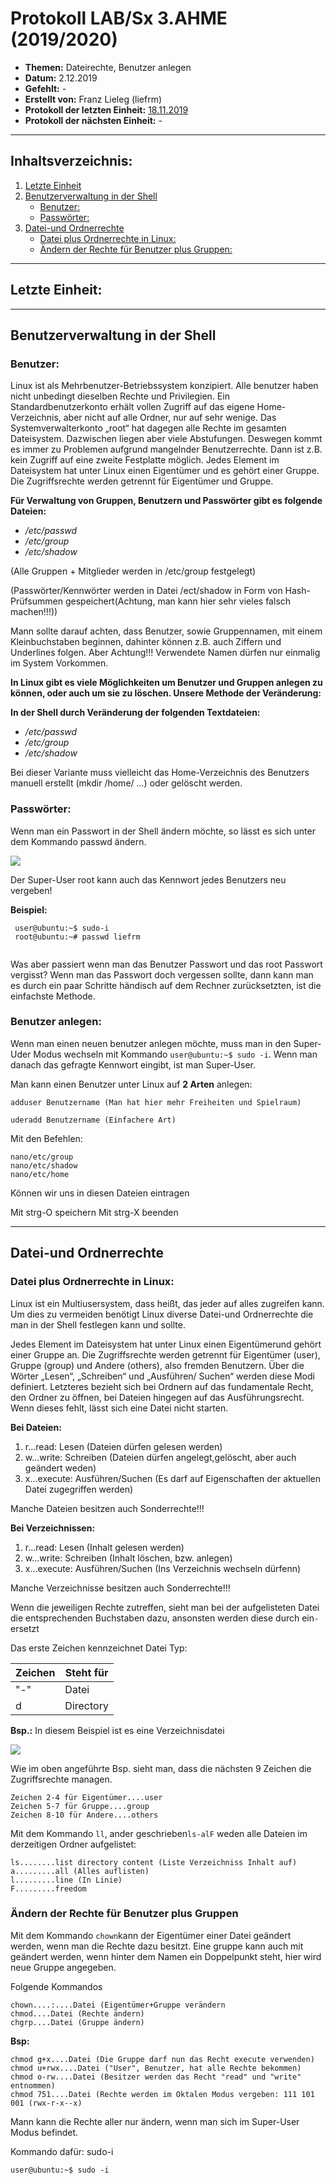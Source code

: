 # Protokoll LAB/Sx 3.AHME (2019/2020)

* **Themen:** Dateirechte, Benutzer anlegen
* **Datum:** 2.12.2019
* **Gefehlt:** -
* **Erstellt von:** Franz Lieleg (liefrm)
* **Protokoll der letzten Einheit:** [18.11.2019](https://github.com/HTLMechatronics/m17-3ahme-la1-sx/blob/liefrm17/SxLab%20Protokolle/protokoll-1_liefrm17_2019-11-18.md)
* **Protokoll der nächsten Einheit:** -

---------------------------------------------------------------------------------------------------------------------------------------
## Inhaltsverzeichnis:

1. [Letzte Einheit](#letzte-einheit)
1. [Benutzerverwaltung in der Shell](#benutzerverwaltung-in-der-shell)
    * [Benutzer:](#benutzer)
    * [Passwörter:](#passwörter)
1. [Datei-und Ordnerrechte](#datei-und-ordnerrechte)
    * [Datei plus Ordnerrechte in Linux:](#datei-plus-ordnerrechte-in-linux)
    * [Ändern der Rechte für Benutzer plus Gruppen:](#ändern-der-rechte-für-benutzer-plus-gruppen)





-------------------------------------------------------------------------------------------------------------------------------------------
## Letzte Einheit:
-------------------------------------------------------------------------------------------------------------------------------------------
## Benutzerverwaltung in der Shell

### Benutzer:
Linux ist als Mehrbenutzer-Betriebssystem konzipiert. Alle benutzer haben nicht unbedingt dieselben Rechte und Privilegien. Ein Standardbenutzerkonto erhält vollen Zugriff auf das eigene Home-Verzeichnis, aber nicht auf alle Ordner, nur auf sehr wenige. Das Systemverwalterkonto „root“ hat dagegen alle Rechte im gesamten Dateisystem. Dazwischen liegen aber viele Abstufungen. Deswegen kommt es immer zu Problemen aufgrund mangelnder Benutzerrechte. Dann ist z.B. kein Zugriff auf eine zweite Festplatte möglich. Jedes Element im Dateisystem hat unter Linux einen Eigentümer und es gehört einer Gruppe. Die Zugriffsrechte werden getrennt für Eigentümer und Gruppe.

**Für Verwaltung von Gruppen, Benutzern und Passwörter gibt es folgende Dateien:**

* */etc/passwd* 
* */etc/group* 
* */etc/shadow* 

(Alle Gruppen + Mitglieder werden in /etc/group festgelegt)

(Passwörter/Kennwörter werden in Datei /ect/shadow in Form von Hash-Prüfsummen gespeichert(Achtung, man kann hier sehr                    vieles falsch machen!!!))

Mann sollte darauf achten, dass Benutzer, sowie Gruppennamen, mit einem Kleinbuchstaben beginnen, dahinter können z.B. auch Ziffern und Underlines folgen. Aber Achtung!!! Verwendete Namen dürfen nur einmalig im System Vorkommen.


**In Linux gibt es viele Möglichkeiten um Benutzer und Gruppen anlegen zu können, oder auch um sie zu löschen. Unsere Methode der Veränderung:**

 **In der Shell durch Veränderung der folgenden Textdateien:**
* */etc/passwd*
* */etc/group*
* */etc/shadow*

Bei dieser Variante muss vielleicht das Home-Verzeichnis des Benutzers manuell erstellt (mkdir /home/ ...) oder gelöscht werden.



### Passwörter:

Wenn man ein Passwort in der Shell ändern möchte, so lässt es sich unter dem Kommando passwd ändern.

![](https://static.giga.de/wp-content/uploads/2015/04/linux-passwort-%C3%A4ndern-terminal.jpg)

Der Super-User root kann auch das Kennwort jedes Benutzers neu vergeben!

**Beispiel:**
```
 user@ubuntu:~$ sudo-i
 root@ubuntu:~# passwd liefrm
 
```


Was aber passiert wenn man das Benutzer Passwort und das root Passwort vergisst?
Wenn man das Passwort doch vergessen sollte, dann kann man es durch ein paar Schritte händisch auf dem Rechner zurücksetzten, ist die einfachste Methode. 

### Benutzer anlegen:

Wenn man einen neuen benutzer anlegen möchte, muss man in den Super-Uder Modus wechseln mit Kommando ```user@ubuntu:~$ sudo -i```.
Wenn man danach das gefragte Kennwort eingibt, ist man Super-User.

Man kann einen Benutzer unter Linux auf **2 Arten** anlegen:

```
adduser Benutzername (Man hat hier mehr Freiheiten und Spielraum)

uderadd Benutzername (Einfachere Art)
```
Mit den Befehlen:
```nano/etc/passwd
nano/etc/group
nano/etc/shadow
nano/etc/home
```
Können wir uns in diesen Dateien eintragen

Mit strg-O speichern
Mit strg-X beenden

-------------------------------------------------------------------------------------------------------------------------------------------
## Datei-und Ordnerrechte

### Datei plus Ordnerrechte in Linux:

Linux ist ein Multiusersystem, dass heißt, das jeder auf alles zugreifen kann. Um dies zu vermeiden benötigt Linux diverse Datei-und Ordnerrechte die man in der Shell festlegen kann und sollte.

Jedes Element im Dateisystem hat unter Linux einen Eigentümerund gehört einer Gruppe an. Die Zugriffsrechte werden getrennt für Eigentümer (user), Gruppe (group) und Andere (others), also fremden Benutzern. Über die Wörter „Lesen“, „Schreiben“ und „Ausführen/ Suchen“ werden diese Modi definiert. Letzteres bezieht sich bei Ordnern auf das fundamentale Recht, den Ordner zu öffnen, bei Dateien hingegen auf das Ausführungsrecht. Wenn dieses fehlt, lässt sich eine Datei nicht starten. 

**Bei Dateien:**

1. r...read: Lesen (Dateien dürfen gelesen werden)
2. w...write: Schreiben (Dateien dürfen angelegt,gelöscht, aber auch geändert weden)
3. x...execute: Ausführen/Suchen (Es darf auf Eigenschaften der aktuellen Datei zugegriffen werden)

Manche Dateien besitzen auch Sonderrechte!!!

**Bei Verzeichnissen:**

1. r...read: Lesen (Inhalt gelesen werden)
2. w...write: Schreiben (Inhalt löschen, bzw. anlegen)
3. x...execute: Ausführen/Suchen (Ins Verzeichnis wechseln dürfenn)

Manche Verzeichnisse besitzen auch Sonderrechte!!!

Wenn die jeweiligen Rechte zutreffen, sieht man bei der aufgelisteten Datei die entsprechenden Buchstaben dazu, ansonsten werden diese durch ein```-```ersetzt

Das erste Zeichen kennzeichnet Datei Typ:

| Zeichen | Steht für |
|-----------|-------------------|
| "-" | Datei |
| d | Directory |


**Bsp.:** In diesem Beispiel ist es eine Verzeichnisdatei

 ![](http://i.imgur.com/OzXZ6.png)
 
 Wie im oben angeführte Bsp. sieht man, dass die nächsten 9 Zeichen die Zugriffsrechte managen.
 ```
 Zeichen 2-4 für Eigentümer....user
 Zeichen 5-7 für Gruppe....group
 Zeichen 8-10 für Andere....others
 ```


Mit dem Kommando ```ll```, ander geschrieben```ls-alF``` weden alle Dateien im derzeitigen Ordner aufgelistet:

```
ls........list directory content (Liste Verzeichniss Inhalt auf)
a.........all (Alles auflisten)
l.........line (In Linie)
F.........freedom
```

### Ändern der Rechte für Benutzer plus Gruppen

Mit dem Kommando ```chown```kann der Eigentümer einer Datei geändert werden, wenn man die Rechte dazu besitzt.
Eine gruppe kann auch mit geändert werden, wenn hinter dem Namen ein Doppelpunkt steht, hier wird neue Gruppe angegeben.

Folgende Kommandos
```chown....Datei (Eigentümer ändern)
chown....:....Datei (Eigentümer+Gruppe verändern
chmod....Datei (Rechte ändern)
chgrp....Datei (Gruppe ändern)
```
**Bsp:**
```
chmod g+x....Datei (Die Gruppe darf nun das Recht execute verwenden)
chmod u+rwx....Datei ("User", Benutzer, hat alle Rechte bekommen)
chmod o-rw....Datei (Besitzer werden das Recht "read" und "write" entnommen)
chmod 751....Datei (Rechte werden im Oktalen Modus vergeben: 111 101 001 (rwx-r-x--x)
```

Mann kann die Rechte aller nur ändern, wenn man sich im Super-User Modus befindet.

Kommando dafür: sudo-i
```
user@ubuntu:~$ sudo -i
```




 
 

